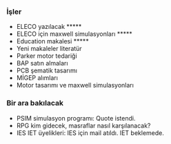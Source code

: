 ### İşler
* ELECO yazılacak *****
* ELECO için maxwell simulasyonları *****
* Education makalesi *****
* Yeni makaleler literatür
* Parker motor tedariği
* BAP satın almaları
* PCB şematik tasarımı
* MİGEP alımları
* Motor tasarımı ve maxwell simulasyonları

### Bir ara bakılacak
* PSIM simulasyon programı: Quote istendi.
* RPG kim gidecek, masraflar nasıl karşılanacak?
* IES IET üyelikleri: IES için mail atıldı. IET beklemede.
